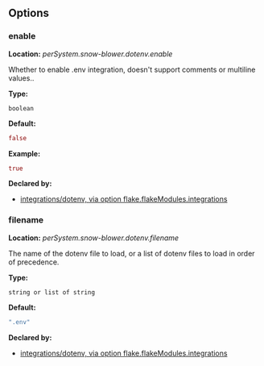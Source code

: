 ## Options

### enable
**Location:** *perSystem.snow-blower.dotenv.enable*

Whether to enable .env integration, doesn't support comments or multiline values..

**Type:**

`boolean`

**Default:**
```nix
false
```

**Example:**

```nix
true
```

**Declared by:**

- [integrations/dotenv, via option flake.flakeModules.integrations](modules/integrations/dotenv)


### filename
**Location:** *perSystem.snow-blower.dotenv.filename*

The name of the dotenv file to load, or a list of dotenv files to load in order of precedence.

**Type:**

`string or list of string`

**Default:**
```nix
".env"
```

**Declared by:**

- [integrations/dotenv, via option flake.flakeModules.integrations](modules/integrations/dotenv)

